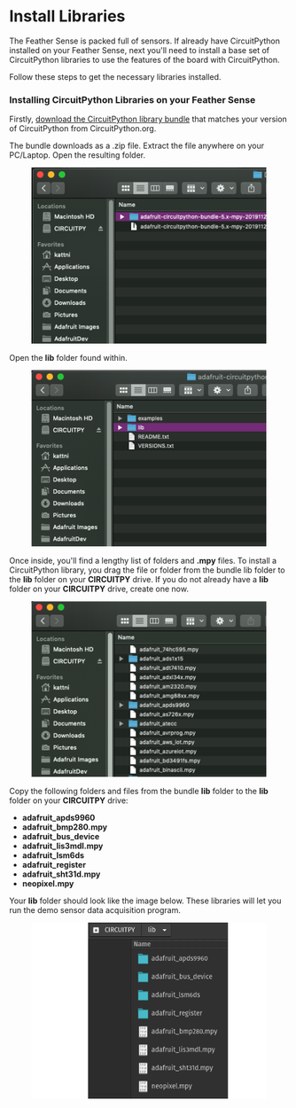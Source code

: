 # Install Libraries

The Feather Sense is packed full of sensors. If already have CircuitPython installed on your Feather Sense, next you'll need to install a base set of CircuitPython libraries to use the features of the board with CircuitPython.

Follow these steps to get the necessary libraries installed.

### Installing CircuitPython Libraries on your Feather Sense



Firstly, [download the CircuitPython library bundle](https://circuitpython.org/libraries) that matches your version of CircuitPython from CircuitPython.org.&#x20;

The bundle downloads as a .zip file. Extract the file anywhere on your PC/Laptop. Open the resulting folder.

<figure><img src="../../../.gitbook/assets/image (9).png" alt=""><figcaption></figcaption></figure>

Open the **lib** folder found within.

<figure><img src="../../../.gitbook/assets/image (10).png" alt=""><figcaption></figcaption></figure>

Once inside, you'll find a lengthy list of folders and **.mpy** files. To install a CircuitPython library, you drag the file or folder from the bundle lib folder to the **lib** folder on your **CIRCUITPY** drive. If you do not already have a **lib** folder on your **CIRCUITPY** drive, create one now.

<figure><img src="../../../.gitbook/assets/image (11).png" alt=""><figcaption></figcaption></figure>

Copy the following folders and files from the bundle **lib** folder to the **lib** folder on your **CIRCUITPY** drive:

* **adafruit\_apds9960**
* **adafruit\_bmp280.mpy**
* **adafruit\_bus\_device**
* **adafruit\_lis3mdl.mpy**
* **adafruit\_lsm6ds**
* **adafruit\_register**
* **adafruit\_sht31d.mpy**
* **neopixel.mpy**

Your **lib** folder should look like the image below. These libraries will let you run the demo sensor data acquisition program.

<figure><img src="../../../.gitbook/assets/image (12).png" alt=""><figcaption></figcaption></figure>
